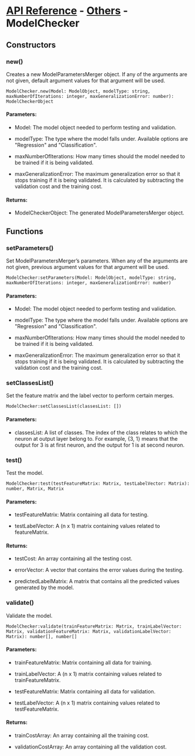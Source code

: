 # [API Reference](../../API.md) - [Others](../Others.md) - ModelChecker

## Constructors

### new()

Creates a new ModelParametersMerger object. If any of the arguments are not given, default argument values for that argument will be used.

```
ModelChecker.new(Model: ModelObject, modelType: string, maxNumberOfIterations: integer, maxGeneralizationError: number): ModelCheckerObject
```

#### Parameters:

* Model: The model object needed to perform testing and validation.

* modelType: The type where the model falls under. Available options are "Regression" and "Classification".

* maxNumberOfIterations: How many times should the model needed to be trained if it is being validated.

* maxGeneralizationError: The maximum generalization error so that it stops training if it is being validated. It is calculated by subtracting the validation cost and the training cost.

#### Returns:

* ModelCheckerObject: The generated ModelParametersMerger object.

## Functions

### setParameters()

Set ModelParametersMerger’s parameters. When any of the arguments are not given, previous argument values for that argument will be used.

```
ModelChecker:setParameters(Model: ModelObject, modelType: string, maxNumberOfIterations: integer, maxGeneralizationError: number)
```

#### Parameters:

* Model: The model object needed to perform testing and validation.

* modelType: The type where the model falls under. Available options are "Regression" and "Classification".

* maxNumberOfIterations: How many times should the model needed to be trained if it is being validated.

* maxGeneralizationError: The maximum generalization error so that it stops training if it is being validated. It is calculated by subtracting the validation cost and the training cost.

### setClassesList()

Set the feature matrix and the label vector to perform certain merges.

```
ModelChecker:setClassesList(classesList: [])
```

#### Parameters:

* classesList: A list of classes. The index of the class relates to which the neuron at output layer belong to. For example, {3, 1} means that the output for 3 is at first neuron, and the output for 1 is at second neuron.

### test()

Test the model.

```
ModelChecker:test(testFeatureMatrix: Matrix, testLabelVector: Matrix): number, Matrix, Matrix
```

#### Parameters:

* testFeatureMatrix: Matrix containing all data for testing.

* testLabelVector: A (n x 1) matrix containing values related to featureMatrix.

#### Returns:

* testCost: An array containing all the testing cost.

* errorVector: A vector that contains the error values during the testing.

* predictedLabelMatrix: A matrix that contains all the predicted values generated by the model.

### validate()

Validate the model.

```
ModelChecker:validate(trainFeatureMatrix: Matrix, trainLabelVector: Matrix, validationFeatureMatrix: Matrix, validationLabelVector: Matrix): number[], number[]
```

#### Parameters:

* trainFeatureMatrix: Matrix containing all data for training.

* trainLabelVector: A (n x 1) matrix containing values related to trainFeatureMatrix.

* testFeatureMatrix: Matrix containing all data for validation.

* testLabelVector: A (n x 1) matrix containing values related to testFeatureMatrix.

#### Returns:

* trainCostArray: An array containing all the training cost.

* validationCostArray: An array containing all the validation cost.
